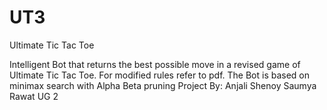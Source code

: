 
# UT3
Ultimate Tic Tac Toe

Intelligent Bot that returns the best possible move in a revised game of Ultimate Tic Tac Toe. For modified rules refer to pdf.
The Bot is based on minimax search with Alpha Beta pruning
Project By:
Anjali Shenoy
Saumya Rawat
UG 2